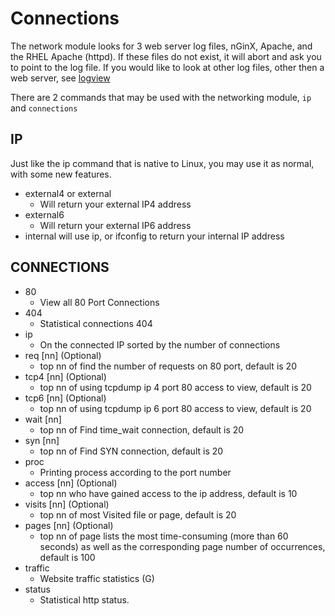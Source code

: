 # Connections

The network module looks for 3 web server log files, nGinX, Apache, and the RHEL Apache (httpd). If these files do not exist, it will abort and ask you to point to the log file. If you would like to look at other log files, other then a web server, see [logview](../etc/wiki/logview.md)

There are 2 commands that may be used with the networking module, ``ip`` and ``connections``

## IP

Just like the ip command that is native to Linux, you may use it as normal, with some new features.

* external4 or external
  * Will return your external IP4 address
* external6
  * Will return your external IP6 address
* internal will use ip, or ifconfig to return your internal IP address

## CONNECTIONS

* 80
  * View all 80 Port Connections
* 404
  * Statistical connections 404
* ip
  * On the connected IP sorted by the number of connections
* req [nn] (Optional)
  * top nn of find the number of requests on 80 port, default is 20
* tcp4 [nn] (Optional)
  * top nn of using tcpdump ip 4 port 80 access to view, default is 20
* tcp6 [nn] (Optional)
  * top nn of using tcpdump ip 6 port 80 access to view, default is 20
* wait [nn]
  * top nn of Find time_wait connection, default is 20
* syn [nn]
  * top nn of Find SYN connection, default is 20
* proc
  * Printing process according to the port number
* access [nn] (Optional)
  * top nn who have gained access to the ip address, default is 10
* visits [nn] (Optional)
  * top nn of most Visited file or page, default is 20
* pages [nn] (Optional)
  * top nn of page lists the most time-consuming (more than 60 seconds) as well as the corresponding page number of occurrences, default is 100
* traffic
  * Website traffic statistics (G)
* status
  * Statistical http status.

